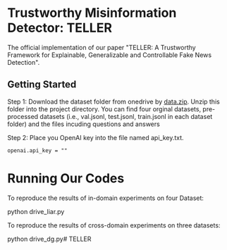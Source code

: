 # Trustworthy Misinformation Detector: TELLER

The official implementation of our paper "TELLER: A Trustworthy Framework for Explainable, Generalizable and
Controllable Fake News Detection". 

## Getting Started

Step 1: Download the dataset folder from onedrive by [data.zip](https://portland-my.sharepoint.com/:u:/g/personal/liuhui3-c_my_cityu_edu_hk/EfApQlFP3PhFjUW4527STo0BALMdP16zs-HPMNgwQVFWsA?e=zoHlW2). Unzip this folder into the project  directory.  You can find four orginal datasets,  pre-processed datasets (i.e., val.jsonl, test.jsonl, train.jsonl in each dataset folder) and the files incuding questions and answers 

Step 2: Place you OpenAI key into the file named api_key.txt. 

```
openai.api_key = ""
```

# Running Our Codes 

To reproduce the results of in-domain experiments on four Dataset: 

python drive_liar.py

To reproduce the results of cross-domain experiments on three datasets:

python drive_dg.py# TELLER
